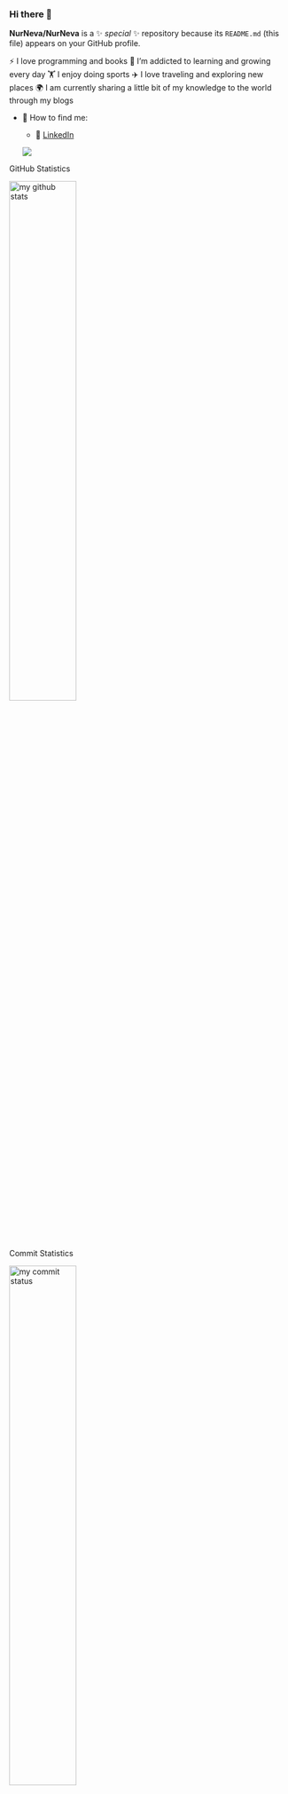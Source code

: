 ### Hi there 👋


**NurNeva/NurNeva** is a ✨ _special_ ✨ repository because its `README.md` (this file) appears on your GitHub profile.

:zap: I love programming and books
🌱 I’m addicted to learning and growing every day
:weight_lifting: I enjoy doing sports
:airplane: I love traveling and exploring new places
:earth_africa: I am currently sharing a little bit of my knowledge to the world through my blogs
- 🌱 How to find me: 

  - :office: [LinkedIn](https://www.linkedin.com/in/neva-qa-tester/)
 
  ![](https://komarev.com/ghpvc/?username=NurNeva)
  
GitHub Statistics

<img src="https://github-readme-stats.vercel.app/api?username=NurNeva&theme=chartreuse-dark" alt="my github stats" width="49%"/>

Commit Statistics 

<img src="https://github-readme-streak-stats.herokuapp.com/?user=NurNeva&theme=chartreuse-dark" alt="my commit status" width="49%" />

Most Used Language Statistics

<img src="https://github-readme-stats.vercel.app/api/top-langs/?username=NurNeva&theme=chartreuse-dark&layout=compact" alt="languages" width="50%">


<img src="https://media.giphy.com/media/iIqmM5tTjmpOB9mpbn/giphy.gif"/>


<h2 align="center">🚀Technical Skills</h2>
<div align="center">
    <img src="https://img.shields.io/badge/React-20232A?style=for-the-badge&logo=react&logoColor=61DAFB" alt="Reactjs" />
    <img src="https://img.shields.io/badge/Next-black?style=for-the-badge&logo=next.js&logoColor=white" alt="Nextjs" />
    <img src="https://img.shields.io/badge/redux-%23593d88.svg?style=for-the-badge&logo=redux&logoColor=white" alt="Redux" />
    <img src="https://img.shields.io/badge/JavaScript-323330?style=for-the-badge&logo=javascript&logoColor=F7DF1E" alt="JavaScript" />
    <img src="https://img.shields.io/badge/typescript-%23007ACC.svg?style=for-the-badge&logo=typescript&logoColor=white" alt="TypeScript" /><br/>
    <img src="https://img.shields.io/badge/HTML5-E34F26?style=for-the-badge&logo=html5&logoColor=white" alt="HTML5" />
    <img src="https://img.shields.io/badge/CSS3-1572B6?style=for-the-badge&logo=css3&logoColor=white" alt="CSS3" />
    <img src="https://img.shields.io/badge/tailwindcss-%2338B2AC.svg?style=for-the-badge&logo=tailwind-css&logoColor=white" alt="tailwindcss" />
    <img src="https://img.shields.io/badge/MUI-%230081CB.svg?style=for-the-badge&logo=material-ui&logoColor=white" />
    <img src="https://img.shields.io/badge/Bootstrap-563D7C?style=for-the-badge&logo=bootstrap&logoColor=white" alt="Bootstrap" />
    <img src="https://img.shields.io/badge/Sass-CC6699?style=for-the-badge&logo=sass&logoColor=white" alt="Sass" /><br/>
    <img src="https://img.shields.io/badge/Visual_Studio_Code-0078D4?style=for-the-badge&logo=visual-studio-code&logoColor=white" alt="VSCode" /><br/>
    <img src="https://img.shields.io/badge/Java-ED8B00?style=for-the-badge&logo=java&logoColor=white" alt="Java" />
    <img src="https://img.shields.io/badge/Selenium-43B02A?style=for-the-badge&logo=selenium&logoColor=white" alt="Selenium" />
    <img src="https://img.shields.io/badge/TestNG-5A9C16?style=for-the-badge&logo=testng&logoColor=white" alt="TestNG" />
    <img src="https://img.shields.io/badge/Cucumber-23CE6B?style=for-the-badge&logo=cucumber&logoColor=white" alt="Cucumber" />
    <img src="https://img.shields.io/badge/JUnit-25A162?style=for-the-badge&logo=junit&logoColor=white" alt="JUnit" />
    <img src="https://img.shields.io/badge/Postman-FF6C37?style=for-the-badge&logo=postman&logoColor=white" alt="Postman" /><br/>
    <img src="https://img.shields.io/badge/GIT-E44C30?style=for-the-badge&logo=git&logoColor=white" alt="GIT" />
    <img src="https://img.shields.io/badge/Jira-0052CC?style=for-the-badge&logo=Jira&logoColor=white" alt="JIRA" />
    <img src="https://img.shields.io/badge/GitLab-FCA121?style=for-the-badge&logo=gitlab&logoColor=white" alt="GitLab" />
</div>





